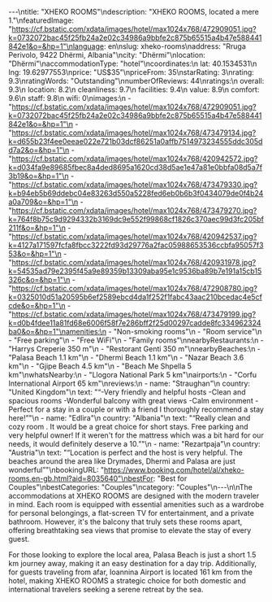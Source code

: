 ---\ntitle: "XHEKO ROOMS"\ndescription: "XHEKO ROOMS, located a mere 1."\nfeaturedImage: "https://cf.bstatic.com/xdata/images/hotel/max1024x768/472909051.jpg?k=0732072bac45f25fb24a2e02c34986a9bbfe2c875b65515a4b47e588441842e1&o=&hp=1"\nlanguage: en\nslug: xheko-rooms\naddress: "Rruga Perivolo, 9422 Dhërmi, Albania"\ncity: "Dhërmi"\nlocation: "Dhërmi"\naccommodationType: "hotel"\ncoordinates:\n  lat: 40.1534531\n  lng: 19.62977553\nprice: "US$35"\npriceFrom: 35\nstarRating: 3\nrating: 9.3\nratingWords: "Outstanding"\nnumberOfReviews: 44\nratings:\n  overall: 9.3\n  location: 8.2\n  cleanliness: 9.7\n  facilities: 9.4\n  value: 8.9\n  comfort: 9.6\n  staff: 9.8\n  wifi: 0\nimages:\n  - "https://cf.bstatic.com/xdata/images/hotel/max1024x768/472909051.jpg?k=0732072bac45f25fb24a2e02c34986a9bbfe2c875b65515a4b47e588441842e1&o=&hp=1"\n  - "https://cf.bstatic.com/xdata/images/hotel/max1024x768/473479134.jpg?k=d655b23f4ee0eeae022e721b03dcf86251a0affb7514973234555ddc305dd7a2&o=&hp=1"\n  - "https://cf.bstatic.com/xdata/images/hotel/max1024x768/420942572.jpg?k=d034fa9e89685fbec8a4ded8695a1620cd38d5ae1e47a81e0bbfa08d5a7f3b19&o=&hp=1"\n  - "https://cf.bstatic.com/xdata/images/hotel/max1024x768/473479330.jpg?k=b94eb5b69ddebc04e83263d550a5228fed6eb0b6b3f0434079de0f4b24a0a709&o=&hp=1"\n  - "https://cf.bstatic.com/xdata/images/hotel/max1024x768/473479270.jpg?k=764f8b75c9d9294332b3169dc9e552f99868cf1826c370aec99d3fc205bf211f&o=&hp=1"\n  - "https://cf.bstatic.com/xdata/images/hotel/max1024x768/420942537.jpg?k=4127a171597fcfa8fbcc3222fd93d29776a2fac05988653536ccbfa95057f353&o=&hp=1"\n  - "https://cf.bstatic.com/xdata/images/hotel/max1024x768/420931978.jpg?k=54535ad79e2395f45a9e89359b13309aba95e1c9536ba89b7e191a15cb15326c&o=&hp=1"\n  - "https://cf.bstatic.com/xdata/images/hotel/max1024x768/472908780.jpg?k=0325010d51a20595b6ef2589ebcd4da1f252f1fabc43aac210bcedac4e5cfcde&o=&hp=1"\n  - "https://cf.bstatic.com/xdata/images/hotel/max1024x768/473479199.jpg?k=d0b4fdee11a81fd68e6006f58f7e286bff2f25d00297cadde8fc334962324ba0&o=&hp=1"\namenities:\n  - "Non-smoking rooms"\n  - "Room service"\n  - "Free parking"\n  - "Free WiFi"\n  - "Family rooms"\nnearbyRestaurants:\n  - "Harrys Creperie 350 m"\n  - "Restorant Genti 350 m"\nnearbyBeaches:\n  - "Palasa Beach 1.1 km"\n  - "Dhermi Beach 1.1 km"\n  - "Nazar Beach 3.6 km"\n  - "Gjipe Beach 4.5 km"\n  - "Beach Me Shpella 5 km"\nwhatsNearby:\n  - "Llogora National Park 5 km"\nairports:\n  - "Corfu International Airport 65 km"\nreviews:\n  - name: "Straughan"\n    country: "United Kingdom"\n    text: "“-Very friendly and helpful hosts
-Clean and spacious rooms
-Wonderful balcony with great views
-Calm environment
-Perfect for a stay in a couple or with a friend
I thoroughly recommend a stay here!”"\n  - name: "Edlira"\n    country: "Albania"\n    text: "“Really clean and cozy room . It would be a great choice for short stays. Free parking and very helpful owner! If it weren't for the mattress which was a bit hard for our needs, it would definitely deserve a 10.”"\n  - name: "Rezartpaja"\n    country: "Austria"\n    text: "“Location is perfect and the host is very helpful. The beaches around the area like Drymades, Dhermi and Palasa are just wonderful”"\nbookingURL: "https://www.booking.com/hotel/al/xheko-rooms.en-gb.html?aid=8035640"\nbestFor: "Best for Couples"\nbestCategories: "Couples"\ncategory: "Couples"\n---\n\nThe accommodations at XHEKO ROOMS are designed with the modern traveler in mind. Each room is equipped with essential amenities such as a wardrobe for personal belongings, a flat-screen TV for entertainment, and a private bathroom. However, it's the balcony that truly sets these rooms apart, offering breathtaking sea views that promise to elevate the stay of every guest.

For those looking to explore the local area, Palasa Beach is just a short 1.5 km journey away, making it an easy destination for a day trip. Additionally, for guests traveling from afar, Ioannina Airport is located 161 km from the hotel, making XHEKO ROOMS a strategic choice for both domestic and international travelers seeking a serene retreat by the sea.